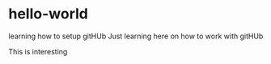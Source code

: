 # hello-world
learning how to setup gitHUb
Just learning here on how to work with gitHUb

This is interesting
